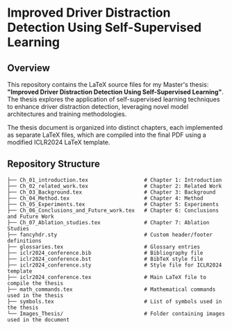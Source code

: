 # Improved Driver Distraction Detection Using Self-Supervised Learning

## Overview
This repository contains the LaTeX source files for my Master's thesis: **"Improved Driver Distraction Detection Using Self-Supervised Learning"**. The thesis explores the application of self-supervised learning techniques to enhance driver distraction detection, leveraging novel model architectures and training methodologies.

The thesis document is organized into distinct chapters, each implemented as separate LaTeX files, which are compiled into the final PDF using a modified ICLR2024 LaTeX template.

## Repository Structure
```plaintext
├── Ch_01_introduction.tex                  # Chapter 1: Introduction
├── Ch_02_related_work.tex                  # Chapter 2: Related Work
├── Ch_03_Background.tex                    # Chapter 3: Background
├── Ch_04_Method.tex                        # Chapter 4: Method
├── Ch_05_Experiments.tex                   # Chapter 5: Experiments
├── Ch_06_Conclusions_and_Future_work.tex   # Chapter 6: Conclusions and Future Work
├── Ch_07_Ablation_studies.tex              # Chapter 7: Ablation Studies
├── fancyhdr.sty                            # Custom header/footer definitions
├── glossaries.tex                          # Glossary entries
├── iclr2024_conference.bib                 # Bibliography file
├── iclr2024_conference.bst                 # BibTeX style file
├── iclr2024_conference.sty                 # Style file for ICLR2024 template
├── iclr2024_conference.tex                 # Main LaTeX file to compile the thesis
├── math_commands.tex                       # Mathematical commands used in the thesis
├── symbols.tex                             # List of symbols used in the thesis
└── Images_Thesis/                          # Folder containing images used in the document
